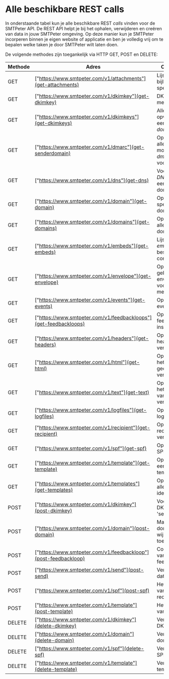 # Alle beschikbare REST calls

In onderstaande tabel kun je alle beschikbare REST *calls* vinden voor de 
SMTPeter API. De REST API helpt je bij het ophalen, verwijderen en creëren 
van data in jouw SMTPeter omgeving. Op deze manier kun je SMTPeter incorperen
binnen je eigen website of applicatie en ben je volledig vrij om te bepalen
welke taken je door SMTPeter wilt laten doen. 

De volgende methodes zijn toegankelijk via HTTP GET, POST en DELETE:

| Methode        | Adres                                                          | Omschrijving                                                            |
|--------------- |--------------------------------------------------------------- |-------------------------------------------------------------------------|
| GET            | ["https://www.smtpeter.com/v1/attachments"](get-attachments)     | Lijst van alle bijlages voor specifieke email                           |
| GET            | ["https://www.smtpeter.com/v1/dkimkey"](get-dkimkey)             | DKIM opvragen met specifiek ID                                          |
| GET            | ["https://www.smtpeter.com/v1/dkimkeys"](get-dkimkeys)           | Alle DKIM opvragen voor een *sender domain*                             |
| GET            | ["https://www.smtpeter.com/v1/dmarc"](get-senderdomain)          | Opvragen van alle datums waar mogelijk een *dmarc raport* voor is       |
| GET            | ["https://www.smtpeter.com/v1/dns"](get-dns)                     | Voorgestelde *DNS record* voor een bepaald domein                       |
| GET            | ["https://www.smtpeter.com/v1/domain"](get-domain)               | Opvragen van specifiek sender domain                                    |
| GET            | ["https://www.smtpeter.com/v1/domains"](get-domains)             | Opvragen van alle sender domains                                        |
| GET            | ["https://www.smtpeter.com/v1/embeds"](get-embeds)               | Lijst van alle *embedded* bestanden + content id (cid)                  |
| GET            | ["https://www.smtpeter.com/v1/envelope"](get-envelope)           | Opvragen van gebruikte envelope adres voor specifiek message id         |
| GET            | ["https://www.smtpeter.com/v1/events"](get-events)               | Opvragen van events                                                     |
| GET            | ["https://www.smtpeter.com/v1/feedbackloops"](get-feedbackloops) | Opvragen van feedback loop instellingen                                 |
| GET            | ["https://www.smtpeter.com/v1/headers"](get-headers)             | Opvragen van headers van een verstuurd bericht                          |
| GET            | ["https://www.smtpeter.com/v1/html"](get-html)                   | Opvragen van het HTML gedeelte van een verstuurd bericht                |
| GET            | ["https://www.smtpeter.com/v1/text"](get-text)                   | Opvragen van het text gedeelte van een verstuurd bericht                |
| GET            | ["https://www.smtpeter.com/v1/logfiles"](get-logfiles)           | Opvragen van logfilesinformatie                                         |
| GET            | ["https://www.smtpeter.com/v1/recipient"](get-recipient)         | Opvragen van de recipient van een verstuurd bericht                     |
| GET            | ["https://www.smtpeter.com/v1/spf"](get-spf)                     | Opvragen van SPF informatie                                             |
| GET            | ["https://www.smtpeter.com/v1/template"](get-template)           | Opvragen van een specifieke template                                    |
| GET            | ["https://www.smtpeter.com/v1/templates"](get-templates)         | Opvragen van alle template identifiers                                  |
| POST           | ["https://www.smtpeter.com/v1/dkimkey"](post-dkimkey)            | Voeg een nieuwe DKIM toe aan het 'sender domain'                        |
| POST           | ["https://www.smtpeter.com/v1/domain"](post-domain)              | Maak een nieuw domein aan of wijs een domein toe                        |
| POST           | ["https://www.smtpeter.com/v1/feedbackloop"](post-feedbackloop)  | Configureren van een feedback loop                                      |
| POST           | ["https://www.smtpeter.com/v1/send"](post-send)                  | Versturen van data naar SMTP                                            |
| POST           | ["https://www.smtpeter.com/v1/spf"](post-spf)                    | Het aanmaken van een spf record                                         |
| POST           | ["https://www.smtpeter.com/v1/template"](post-template)          | Het aanmaken van een template                                           |
| DELETE         | ["https://www.smtpeter.com/v1/dkimkey"](delete-dkimkey)          | Verwijder een DKIM sleutel                                              |
| DELETE         | ["https://www.smtpeter.com/v1/domain"](delete-domain)            | Verwijder een domein                                                    |
| DELETE         | ["https://www.smtpeter.com/v1/spf"](delete-spf)                  | Verwijder een SPF record                                                |
| DELETE         | ["https://www.smtpeter.com/v1/template"](delete-template)        | Verwijder een template                                                  |
